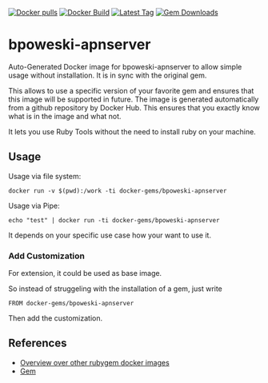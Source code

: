 [![Docker pulls](https://img.shields.io/docker/pulls/rubygem/bpoweski-apnserver.svg)](https://hub.docker.com/r/rubygem/bpoweski-apnserver/)
[![Docker Build](https://img.shields.io/docker/automated/rubygem/bpoweski-apnserver.svg)](https://hub.docker.com/r/rubygem/bpoweski-apnserver/)
[![Latest Tag](https://img.shields.io/github/tag/docker-rubygem/bpoweski-apnserver.svg)](https://hub.docker.com/r/rubygem/bpoweski-apnserver/)
[![Gem Downloads](https://img.shields.io/gem/dt/bpoweski-apnserver.svg)](https://rubygems.org/gems/bpoweski-apnserver/)
# bpoweski-apnserver

Auto-Generated Docker image for bpoweski-apnserver to allow simple usage without installation.
It is in sync with the original gem.

This allows to use a specific version of your favorite gem and ensures that this image will be supported in future.
The image is generated automatically from a github repository by Docker Hub.
This ensures that you exactly know what is in the image and what not.

It lets you use Ruby Tools without the need to install ruby on your machine.

## Usage

Usage via file system:

`docker run -v $(pwd):/work -ti docker-gems/bpoweski-apnserver`

Usage via Pipe:

`echo "test" | docker run -ti docker-gems/bpoweski-apnserver`

It depends on your specific use case how your want to use it.

### Add Customization

For extension, it could be used as base image.

So instead of struggeling with the installation of a gem, just write

`FROM docker-gems/bpoweski-apnserver`

Then add the customization.

## References

 - [Overview over other rubygem docker images](https://github.com/thinkbot/docker-rubygem)
 - [Gem](https://rubygems.org/gems/bpoweski-apnserver/)

